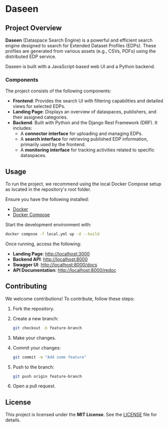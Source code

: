# Daseen

## Project Overview

**Daseen** (Dataspace Search Engine) is a powerful and efficient search engine
designed to search for Extended Dataset Profiles (EDPs). These profiles are
generated from various assets (e.g., CSVs, PDFs) using the distributed EDP
service.

Daseen is built with a JavaScript-based web UI and a Python backend.

### Components

The project consists of the following components:

- **Frontend**: Provides the search UI with filtering capabilities and detailed views for selected EDPs.
- **Landing Page**: Displays an overview of dataspaces, publishers, and their assigned categories.
- **Backend**: Built with Python and the Django Rest Framework (DRF). It includes:
  - A **connector interface** for uploading and managing EDPs.
  - A **search interface** for retrieving published EDP information, primarily used by the frontend.
  - A **monitoring interface** for tracking activities related to specific dataspaces.

## Usage

To run the project, we recommend using the local Docker Compose setup as located in the repository's root folder.

Ensure you have the following installed:

- [Docker](https://docs.docker.com/get-docker/)
- [Docker Compose](https://docs.docker.com/compose/install/)

Start the development environment with:

```sh
docker compose -f local.yml up -d --build
```

Once running, access the following:

- **Landing Page**: [http://localhost:3000](http://localhost:3000)
- **Backend API**: [http://localhost:8000](http://localhost:8000)
- **Swagger UI**: [http://localhost:8000/docs](http://localhost:8000/docs)
- **API Documentation**: [http://localhost:8000/redoc](http://localhost:8000/redoc)

## Contributing

We welcome contributions! To contribute, follow these steps:

1. Fork the repository.
2. Create a new branch:

   ```sh
   git checkout -b feature-branch
   ```

3. Make your changes.
4. Commit your changes:

   ```sh
   git commit -m "Add some feature"
   ```

5. Push to the branch:

   ```sh
   git push origin feature-branch
   ```

6. Open a pull request.

## License

This project is licensed under the **MIT License**. See the [LICENSE](LICENSE) file for details.
